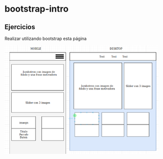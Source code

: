# bootstrap-intro

## Ejercicios

Realizar utilizando bootstrap esta página

![Boots](./ejercicio-bootstrap.png)